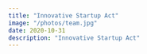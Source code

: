 ```yaml
---
title: "Innovative Startup Act"
image: "/photos/team.jpg"
date: 2020-10-31
description: "Innovative Startup Act"
---
```

